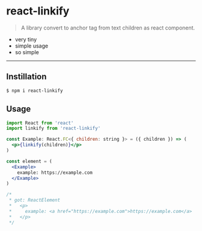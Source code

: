 # react-linkify

> A library convert to anchor tag from text children as react component.

- very tiny
- simple usage
- so simple

- - -

## Instillation

```
$ npm i react-linkify
```

## Usage

```jsx
import React from 'react'
import linkify from 'react-linkify'

const Example: React.FC<{ children: string }> = ({ children }) => (
  <p>{linkify(children)}</p>
)

const element = (
  <Example>
    example: https://example.com
  </Example>
)

/*
 * got: ReactElement
 *   <p>
 *     example: <a href="https://example.com">https://example.com</a>
 *   </p>
 */
```
